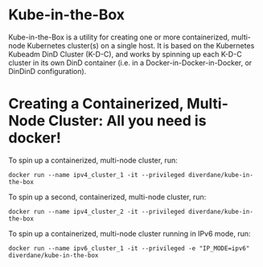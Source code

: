 # Kube-in-the-Box
Kube-in-the-Box is a utility for creating one or more containerized, multi-node Kubernetes cluster(s) on a single host. It is based on the Kubernetes Kubeadm DinD Cluster (K-D-C), and works by spinning up each K-D-C cluster in its own DinD container (i.e. in a Docker-in-Docker-in-Docker, or DinDinD configuration). 

# Creating a Containerized, Multi-Node Cluster: All you need is docker!

To spin up a containerized, multi-node cluster, run:
```
docker run --name ipv4_cluster_1 -it --privileged diverdane/kube-in-the-box
```
To spin up a second, containerized, multi-node cluster, run:
```
docker run --name ipv4_cluster_2 -it --privileged diverdane/kube-in-the-box
```
To spin up a containerized, multi-node cluster running in IPv6 mode, run:
```
docker run --name ipv6_cluster_1 -it --privileged -e "IP_MODE=ipv6" diverdane/kube-in-the-box
```


